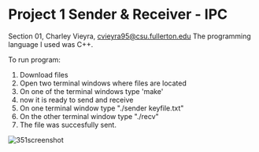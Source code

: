 # Project 1 Sender & Receiver - IPC

Section 01, Charley Vieyra, cvieyra95@csu.fullerton.edu
The programming language I used was C++.

To run program:
1. Download files
2. Open two terminal windows where files are located
3. On one of the terminal windows type 'make'
4. now it is ready to send and receive
5. On one terminal window type "./sender keyfile.txt"
6. On the other terminal window type "./recv"
7. The file was succesfully sent.

![351screenshot](https://github.com/charley-v/351Project/assets/78202354/bd9ee263-2ddd-4625-959f-3425dc576d5f)

